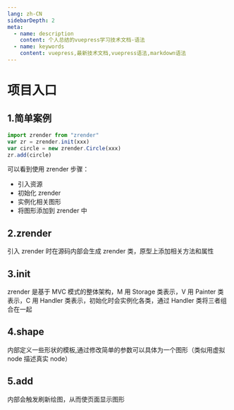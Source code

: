 ```yaml
---
lang: zh-CN
sidebarDepth: 2
meta:
  - name: description
    content: 个人总结的vuepress学习技术文档-语法
  - name: keywords
    content: vuepress,最新技术文档,vuepress语法,markdown语法
---
```


# 项目入口

## 1.简单案例

```js
import zrender from "zrender"
var zr = zrender.init(xxx)
var circle = new zrender.Circle(xxx)
zr.add(circle)
```

可以看到使用 zrender 步骤：

- 引入资源
- 初始化 zrender
- 实例化相关图形
- 将图形添加到 zrender 中

## 2.zrender

引入 zrender 时在源码内部会生成 zrender 类，原型上添加相关方法和属性

## 3.init

zrender 是基于 MVC 模式的整体架构，M 用 Storage 类表示，V 用 Painter 类表示，C 用 Handler 类表示，初始化时会实例化各类，通过 Handler 类将三者组合在一起

## 4.shape

内部定义一些形状的模板,通过修改简单的参数可以具体为一个图形（类似用虚拟 node 描述真实 node）

## 5.add

内部会触发刷新绘图，从而使页面显示图形
